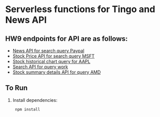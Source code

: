 # Serverless functions for Tingo and News API


## HW9 endpoints for API are as follows:
* [News API for search query Paypal][NEWS]
* [Stock Price API for search query MSFT][Price]
* [Stock historical chart query for AAPL][Chart]
* [Search API for query work][Search]
* [Stock summary details API for query AMD][Details]


[Details]: https://us-central1-serverless-csci571-stocks.cloudfunctions.net/getResultsFor/detail/amd
[Search]: https://us-central1-serverless-csci571-stocks.cloudfunctions.net/getResultsFor/search/work
[Chart]: https://us-central1-serverless-csci571-stocks.cloudfunctions.net/getResultsFor/chart/historical/aapl
[NEWS]: https://us-central1-serverless-csci571-stocks.cloudfunctions.net/getResultsFor/news/payapl
[PRICE]: https://us-central1-serverless-csci571-stocks.cloudfunctions.net/getResultsFor/price/msft


## To Run
1. Install dependencies:

        npm install

